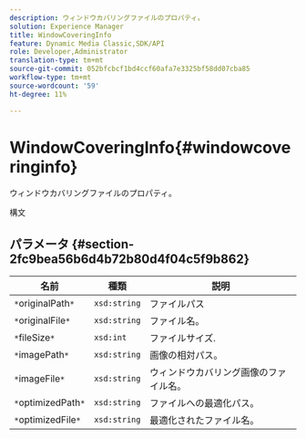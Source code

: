 ```yaml
---
description: ウィンドウカバリングファイルのプロパティ。
solution: Experience Manager
title: WindowCoveringInfo
feature: Dynamic Media Classic,SDK/API
role: Developer,Administrator
translation-type: tm+mt
source-git-commit: 052bfcbcf1bd4ccf60afa7e3325bf58dd07cba85
workflow-type: tm+mt
source-wordcount: '59'
ht-degree: 11%

---
```



# WindowCoveringInfo{#windowcoveringinfo}

ウィンドウカバリングファイルのプロパティ。

構文

## パラメータ {#section-2fc9bea56b6d4b72b80d4f04c5f9b862}

| 名前 | 種類 | 説明 |
|---|---|---|
| `*`originalPath`*` | `xsd:string` | ファイルパス |
| `*`originalFile`*` | `xsd:string` | ファイル名。 |
| `*`fileSize`*` | `xsd:int` | ファイルサイズ. |
| `*`imagePath`*` | `xsd:string` | 画像の相対パス。 |
| `*`imageFile`*` | `xsd:string` | ウィンドウカバリング画像のファイル名。 |
| `*`optimizedPath`*` | `xsd:string` | ファイルへの最適化パス。 |
| `*`optimizedFile`*` | `xsd:string` | 最適化されたファイル名。 |

